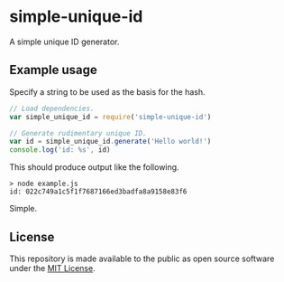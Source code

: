 # simple-unique-id
A simple unique ID generator.

## Example usage
Specify a string to be used as the basis for the hash.

```javascript
// Load dependencies.
var simple_unique_id = require('simple-unique-id')

// Generate rudimentary unique ID.
var id = simple_unique_id.generate('Hello world!')
console.log('id: %s', id)
```

This should produce output like the following.

```shell
> node example.js
id: 022c749a1c5f1f7687166ed3badfa8a9158e83f6
```

Simple.

## License

This repository is made available to the public as open source software under the [MIT License](http://opensource.org/licenses/MIT).
